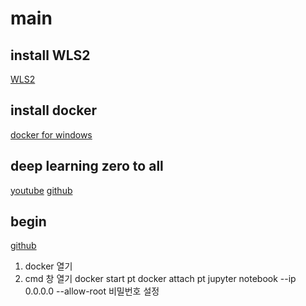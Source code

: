 # main

## install WLS2

[WLS2](https://docs.microsoft.com/ko-kr/windows/wsl/install-win10#step-4---download-the-linux-kernel-update-package)

## install docker

[docker for windows](https://docs.docker.com/docker-for-windows/install/)

## deep learning zero to all
[youtube](https://www.youtube.com/playlist?list=PLQ28Nx3M4JrhkqBVIXg-i5_CVVoS1UzAv)
[github](https://github.com/deeplearningzerotoall/PyTorch)

## begin
[github](https://github.com/deeplearningzerotoall/PyTorch/blob/master/docker_user_guide.md)

1. docker 열기
2. cmd 창 열기
docker start pt
docker attach pt
jupyter notebook --ip 0.0.0.0 --allow-root
비밀번호 설정

